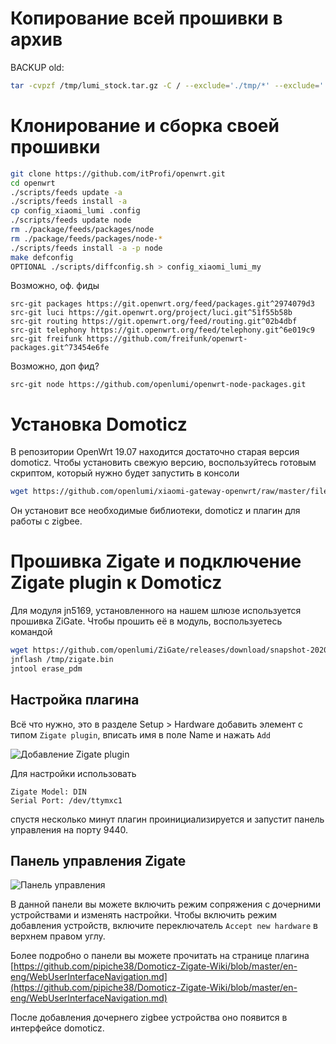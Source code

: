 # Копирование всей прошивки в архив
BACKUP old:
```sh
tar -cvpzf /tmp/lumi_stock.tar.gz -C / --exclude='./tmp/*' --exclude='./dev/*' --exclude='./run/*' --exclude='./proc/*' --exclude='./sys/*' --exclude='./overlay/*' --exclude='./mnt/*' .
````
# Клонирование и сборка своей прошивки
```sh
git clone https://github.com/itProfi/openwrt.git
cd openwrt
./scripts/feeds update -a
./scripts/feeds install -a
cp config_xiaomi_lumi .config
./scripts/feeds update node
rm ./package/feeds/packages/node
rm ./package/feeds/packages/node-*
./scripts/feeds install -a -p node
make defconfig
OPTIONAL ./scripts/diffconfig.sh > config_xiaomi_lumi_my
````
Возможно, оф. фиды
````
src-git packages https://git.openwrt.org/feed/packages.git^2974079d3
src-git luci https://git.openwrt.org/project/luci.git^51f55b58b
src-git routing https://git.openwrt.org/feed/routing.git^02b4dbf
src-git telephony https://git.openwrt.org/feed/telephony.git^6e019c9
src-git freifunk https://github.com/freifunk/openwrt-packages.git^73454e6fe
````
Возможно, доп фид?
````
src-git node https://github.com/openlumi/openwrt-node-packages.git
````
# Установка Domoticz

В репозитории OpenWrt 19.07 находится достаточно старая версия domoticz.
Чтобы установить свежую версию, воспользуйтесь готовым скриптом, который
нужно будет запустить в консоли

```sh
wget https://github.com/openlumi/xiaomi-gateway-openwrt/raw/master/files/domoticz.sh -O - | sh
````
Он установит все необходимые библиотеки, domoticz и плагин для работы с zigbee.

# Прошивка Zigate и подключение Zigate plugin к Domoticz

Для модуля jn5169, установленного на нашем шлюзе используется прошивка ZiGate.
Чтобы прошить её в модуль, воспользуетесь командой

```sh
wget https://github.com/openlumi/ZiGate/releases/download/snapshot-20201201/ZigbeeNodeControlBridge_JN5169_FULL_FUNC_DEVICE_31e_115200.bin -O /tmp/zigate.bin 
jnflash /tmp/zigate.bin
jntool erase_pdm
```
## Настройка плагина

Всё что нужно, это в разделе Setup > Hardware добавить элемент с типом
`Zigate plugin`, вписать имя в поле Name и нажать `Add`

![Добавление Zigate plugin](https://github.com/openlumi/xiaomi-gateway-openwrt/blob/master/images/zigate_plugin.png)

Для настройки использовать

    Zigate Model: DIN
    Serial Port: /dev/ttymxc1


спустя несколько минут плагин проинициализируется и запустит панель управления
на порту 9440.


## Панель управления Zigate

![Панель управления](https://github.com/openlumi/xiaomi-gateway-openwrt/blob/master/images/zigate_dashboard.png)

В данной панели вы можете включить режим сопряжения с дочерними устройствами и 
изменять настройки. 
Чтобы включить режим добавления устройств, включите переключатель 
`Accept new hardware` в верхнем правом углу.


Более подробно о панели вы можете прочитать на странице плагина
[https://github.com/pipiche38/Domoticz-Zigate-Wiki/blob/master/en-eng/WebUserInterfaceNavigation.md](https://github.com/pipiche38/Domoticz-Zigate-Wiki/blob/master/en-eng/WebUserInterfaceNavigation.md)

После добавления дочернего zigbee устройства оно появится в интерфейсе domoticz.

